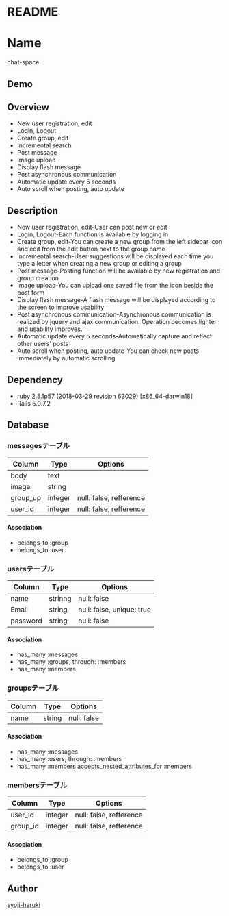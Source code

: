 # README
Name
====
chat-space

## Demo

## Overview
- New user registration, edit
- Login, Logout
- Create group, edit
- Incremental search
- Post message
- Image upload
- Display flash message
- Post asynchronous communication
- Automatic update every 5 seconds
- Auto scroll when posting, auto update

## Description
- New user registration, edit-User can post new or edit
- Login, Logout-Each function is available by logging in
- Create group, edit-You can create a new group from the left sidebar icon and edit from the edit button next to the group name
- Incremental search-User suggestions will be displayed each time you type a letter when creating a new group or editing a group
- Post message-Posting function will be available by new registration and group creation
- Image upload-You can upload one saved file from the icon beside the post form
- Display flash message-A flash message will be displayed according to the screen to improve usability
- Post asynchronous communication-Asynchronous communication is realized by jquery and ajax communication. Operation becomes lighter and usability improves.
- Automatic update every 5 seconds-Automatically capture and reflect other users' posts
- Auto scroll when posting, auto update-You can check new posts immediately by automatic scrolling

## Dependency
- ruby 2.5.1p57 (2018-03-29 revision 63029) [x86_64-darwin18]
- Rails 5.0.7.2

## Database

### messagesテーブル

|Column|Type|Options|
|------|----|-------|
|body|text||
|image|string||
|group_up|integer|null: false, refference|
|user_id|integer|null: false, refference|

#### Association
- belongs_to :group
- belongs_to :user

### usersテーブル

|Column|Type|Options|
|------|----|-------|
|name|strinng|null: false|
|Email|string|null: false, unique: true|
|password|string|null: false|

#### Association
- has_many :messages
- has_many :groups, through: :members
- has_many :members

### groupsテーブル

|Column|Type|Options|
|------|----|-------|
|name|string|null: false|

#### Association
- has_many :messages
- has_many :users, through: :members
- has_many :members
accepts_nested_attributes_for :members

### membersテーブル

|Column|Type|Options|
|------|----|-------|
|user_id|integer|null: false, refference|
|group_id|integer|null: false, refference|

#### Association
- belongs_to :group
- belongs_to :user

## Author

[syoji-haruki](https://github.com/syoji-haruki)

<!-- # README

This README would normally document whatever steps are necessary to get the
application up and running.

Things you may want to cover:

* Ruby version

* System dependencies

* Configuration

* Database creation

* Database initialization

* How to run the test suite

* Services (job queues, cache servers, search engines, etc.)

* Deployment instructions

* ...
 -->

